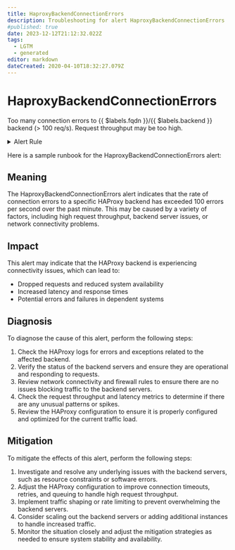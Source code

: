 ```yaml
---
title: HaproxyBackendConnectionErrors
description: Troubleshooting for alert HaproxyBackendConnectionErrors
#published: true
date: 2023-12-12T21:12:32.022Z
tags: 
  - LGTM
  - generated
editor: markdown
dateCreated: 2020-04-10T18:32:27.079Z
---
```


# HaproxyBackendConnectionErrors

Too many connection errors to {{ $labels.fqdn }}/{{ $labels.backend }} backend (> 100 req/s). Request throughput may be too high.

<details>
  <summary>Alert Rule</summary>

{{% rule "haproxy/haproxy-exporter-v1.yml" "HaproxyBackendConnectionErrors" %}}

{{% comment %}}

```yaml
alert: HaproxyBackendConnectionErrors
expr: sum by (backend) (rate(haproxy_backend_connection_errors_total[1m])) > 100
for: 1m
labels:
    severity: critical
annotations:
    summary: HAProxy backend connection errors (instance {{ $labels.instance }})
    description: |-
        Too many connection errors to {{ $labels.fqdn }}/{{ $labels.backend }} backend (> 100 req/s). Request throughput may be too high.
          VALUE = {{ $value }}
          LABELS = {{ $labels }}
    runbook: https://github.com/srerun/prometheus-alerts/blob/main/content/runbooks/haproxy-exporter-v1/HaproxyBackendConnectionErrors.md

```

{{% /comment %}}

</details>


Here is a sample runbook for the HaproxyBackendConnectionErrors alert:

## Meaning

The HaproxyBackendConnectionErrors alert indicates that the rate of connection errors to a specific HAProxy backend has exceeded 100 errors per second over the past minute. This may be caused by a variety of factors, including high request throughput, backend server issues, or network connectivity problems.

## Impact

This alert may indicate that the HAProxy backend is experiencing connectivity issues, which can lead to:

* Dropped requests and reduced system availability
* Increased latency and response times
* Potential errors and failures in dependent systems

## Diagnosis

To diagnose the cause of this alert, perform the following steps:

1. Check the HAProxy logs for errors and exceptions related to the affected backend.
2. Verify the status of the backend servers and ensure they are operational and responding to requests.
3. Review network connectivity and firewall rules to ensure there are no issues blocking traffic to the backend servers.
4. Check the request throughput and latency metrics to determine if there are any unusual patterns or spikes.
5. Review the HAProxy configuration to ensure it is properly configured and optimized for the current traffic load.

## Mitigation

To mitigate the effects of this alert, perform the following steps:

1. Investigate and resolve any underlying issues with the backend servers, such as resource constraints or software errors.
2. Adjust the HAProxy configuration to improve connection timeouts, retries, and queuing to handle high request throughput.
3. Implement traffic shaping or rate limiting to prevent overwhelming the backend servers.
4. Consider scaling out the backend servers or adding additional instances to handle increased traffic.
5. Monitor the situation closely and adjust the mitigation strategies as needed to ensure system stability and availability.